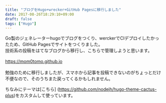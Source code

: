 ```yaml
---
title: "ブログをHugo+wrecker+GitHub Pagesに移行しました"
date: 2017-08-26T18:29:10+09:00
draft: false
tags: ["Hugo"]
---
```

Go製のジェネレーターhugoでブログをつくり、werckerでCIデプロイしたかったため、GitHub Pagesでサイトをつくりました。<br> 
技術系の投稿をはてなブログから移行し、こちらで管理しようと思います。<br>
<br>
https://mom0tomo.github.io<br>
<br>
勉強のために移行しましたが、スマホから記事を投稿できないのがちょっとだけ不便なので、そのうちまた戻ってくるかもしれません。

ちなみにテーマは[こちら]
(https://github.com/nodejh/hugo-theme-cactus-plus)をカスタムして使っています。

